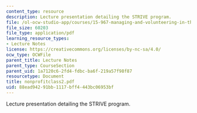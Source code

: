 ```yaml
---
content_type: resource
description: Lecture presentation detailing the STRIVE program.
file: /ol-ocw-studio-app/courses/15-967-managing-and-volunteering-in-the-non-profit-sector-spring-2005/88ead94291bb1117bff4443bc06953bf_nonprofitclass2.pdf
file_size: 60203
file_type: application/pdf
learning_resource_types:
- Lecture Notes
license: https://creativecommons.org/licenses/by-nc-sa/4.0/
ocw_type: OCWFile
parent_title: Lecture Notes
parent_type: CourseSection
parent_uid: 1a7120c6-2fd4-fdbc-ba6f-219a57f98f87
resourcetype: Document
title: nonprofitclass2.pdf
uid: 88ead942-91bb-1117-bff4-443bc06953bf
---
```

Lecture presentation detailing the STRIVE program.